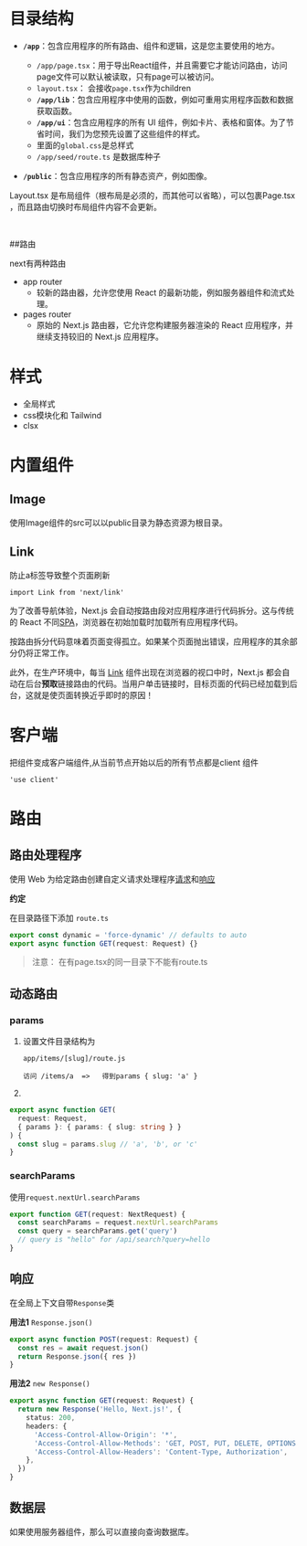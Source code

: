 # 目录结构

- **`/app`**：包含应用程序的所有路由、组件和逻辑，这是您主要使用的地方。
  - `/app/page.tsx`：用于导出React组件，并且需要它才能访问路由，访问page文件可以默认被读取，只有page可以被访问。
  - `layout.tsx`： 会接收`page.tsx`作为children
  - **`/app/lib`**：包含应用程序中使用的函数，例如可重用实用程序函数和数据获取函数。
  - **`/app/ui`**：包含应用程序的所有 UI 组件，例如卡片、表格和窗体。为了节省时间，我们为您预先设置了这些组件的样式。
  - 里面的`global.css`是总样式
  - `/app/seed/route.ts` 是数据库种子

- **`/public`**：包含应用程序的所有静态资产，例如图像。



Layout.tsx 是布局组件（根布局是必须的，而其他可以省略），可以包裹Page.tsx ，而且路由切换时布局组件内容不会更新。

​	



##路由

next有两种路由

* app router
  * 较新的路由器，允许您使用 React 的最新功能，例如服务器组件和流式处理。
* pages router
  * 原始的 Next.js 路由器，它允许您构建服务器渲染的 React 应用程序，并继续支持较旧的 Next.js 应用程序。



# 样式

* 全局样式
* css模块化和 Tailwind
* clsx





# 内置组件

## Image

使用Image组件的src可以以public目录为静态资源为根目录。



## Link

防止a标签导致整个页面刷新

```tsx
import Link from 'next/link'
```



为了改善导航体验，Next.js 会自动按路由段对应用程序进行代码拆分。这与传统的 React 不同[SPA](https://developer.mozilla.org/en-US/docs/Glossary/SPA)，浏览器在初始加载时加载所有应用程序代码。

按路由拆分代码意味着页面变得孤立。如果某个页面抛出错误，应用程序的其余部分仍将正常工作。

此外，在生产环境中，每当 [Link](https://nextjs.org/docs/api-reference/next/link) 组件出现在浏览器的视口中时，Next.js 都会自动在后台**预取**链接路由的代码。当用户单击链接时，目标页面的代码已经加载到后台，这就是使页面转换近乎即时的原因！





# 客户端

把组件变成客户端组件,从当前节点开始以后的所有节点都是client 组件

```tsx
'use client'
```



# 路由

## 路由处理程序

使用 Web 为给定路由创建自定义请求处理程序[请求](https://developer.mozilla.org/docs/Web/API/Request)和[响应](https://developer.mozilla.org/docs/Web/API/Response)

**约定**

在目录路径下添加 `route.ts`

```ts
export const dynamic = 'force-dynamic' // defaults to auto
export async function GET(request: Request) {}
```

> 注意： 在有page.tsx的同一目录下不能有route.ts



## 动态路由

### params

1. 设置文件目录结构为

   ```
   app/items/[slug]/route.js
   
   访问 /items/a  =>   得到params { slug: 'a' }
   ```

2. 

```typescript
export async function GET(
  request: Request,
  { params }: { params: { slug: string } }
) {
  const slug = params.slug // 'a', 'b', or 'c'
}
```

### searchParams

使用`request.nextUrl.searchParams`

```typescript
export function GET(request: NextRequest) {
  const searchParams = request.nextUrl.searchParams
  const query = searchParams.get('query')
  // query is "hello" for /api/search?query=hello
}
```



## 响应

在全局上下文自带`Response`类

**用法1** `Response.json()`

```typescript
export async function POST(request: Request) {
  const res = await request.json()
  return Response.json({ res })
}
```

**用法2** `new Response()`

```typescript
export async function GET(request: Request) {
  return new Response('Hello, Next.js!', {
    status: 200,
    headers: {
      'Access-Control-Allow-Origin': '*',
      'Access-Control-Allow-Methods': 'GET, POST, PUT, DELETE, OPTIONS',
      'Access-Control-Allow-Headers': 'Content-Type, Authorization',
    },
  })
}
```





## 数据层

如果使用服务器组件，那么可以直接向查询数据库。



